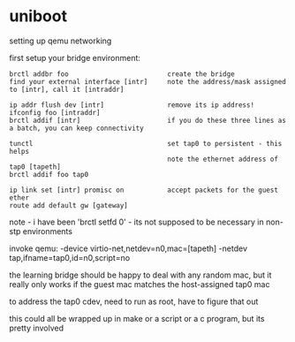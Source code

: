 # uniboot

setting up qemu networking

  first setup your bridge environment:
  
    brctl addbr foo                         create the bridge
    find your external interface [intr]     note the address/mask assigned to [intr], call it [intraddr]
    
    ip addr flush dev [intr]                remove its ip address!
    ifconfig foo [intraddr]                   
    brctl addif [intr]                      if you do these three lines as a batch, you can keep connectivity
    
    tunctl                                  set tap0 to persistent - this helps
                                            note the ethernet address of tap0 [tapeth]
    brctl addif foo tap0

    ip link set [intr] promisc on           accept packets for the guest ether
    route add default gw [gateway]                     
    
note - i have been 'brctl setfd 0' - its not supposed to be necessary in non-stp environments

invoke qemu:
  -device virtio-net,netdev=n0,mac=[tapeth]  -netdev tap,ifname=tap0,id=n0,script=no

the learning bridge should be happy to deal with any random mac, but it really only
works if the guest mac matches the host-assigned tap0 mac

to address the tap0 cdev, need to run as root, have to figure that out

this could all be wrapped up in make or a script or a c program, but its
pretty involved



